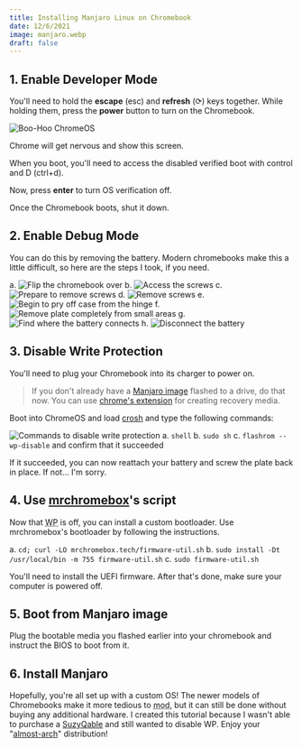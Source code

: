 ```yaml
---
title: Installing Manjaro Linux on Chromebook
date: 12/6/2021
image: manjaro.webp
draft: false
---
```


## 1. Enable Developer Mode

You'll need to hold the **escape** (esc) and **refresh** (⟳) keys together. While holding them, press the **power** button to turn on the Chromebook.

![Boo-Hoo ChromeOS](images/chromeosDev.webp)

Chrome will get nervous and show this screen.

When you boot, you'll need to access the disabled verified boot with control and D (ctrl+d).

Now, press **enter** to turn OS verification off.

Once the Chromebook boots, shut it down.

## 2. Enable Debug Mode

You can do this by removing the battery. Modern chromebooks make this a little difficult, so here are the steps I took, if you need.

a. ![Flip the chromebook over](images/manjaro1.webp)
b. ![Access the screws](images/manjaro2.webp)
c. ![Prepare to remove screws](images/manjaro3.webp)
d. ![Remove screws](images/manjaro4.webp)
e. ![Begin to pry off case from the hinge](images/manjaro5.webp)
f. ![Remove plate completely from small areas](images/manjaro6.webp)
g. ![Find where the battery connects](images/manjaro7.webp)
h. ![Disconnect the battery](images/manjaro8.webp)

## 3. Disable Write Protection

You'll need to plug your Chromebook into its charger to power on.

> If you don't already have a [Manjaro image](https://manjaro.org/download/) flashed to a drive, do that now. You can use [chrome's extension](https://chrome.google.com/webstore/detail/chromebook-recovery-utili/pocpnlppkickgojjlmhdmidojbmbodfm) for creating recovery media.

Boot into ChromeOS and load [crosh](chrome-untrusted://crosh) and type the following commands:

![Commands to disable write protection](images/manjaro9.webp)
a. `shell`
b. `sudo sh`
c. `flashrom --wp-disable`
and confirm that it succeeded

If it succeeded, you can now reattach your battery and screw the plate back in place. If not… I'm sorry.

## 4. Use [mrchromebox](https://mrchromebox.tech/)'s script

Now that <abbr title="Write Protection">WP</abbr> is off, you can install a custom bootloader. Use mrchromebox's bootloader by following the instructions.

a. `cd; curl -LO mrchromebox.tech/firmware-util.sh`
b. `sudo install -Dt /usr/local/bin -m 755 firmware-util.sh`
c. `sudo firmware-util.sh`

You'll need to install the UEFI firmware. After that's done, make sure your computer is powered off.

## 5. Boot from Manjaro image

Plug the bootable media you flashed earlier into your chromebook and instruct the BIOS to boot from it.

## 6. Install Manjaro

Hopefully, you're all set up with a custom OS! The newer models of Chromebooks make it more tedious to <abbr title="modify">mod</abbr>, but it can still be done without buying any additional hardware. I created this tutorial because I wasn't able to purchase a [SuzyQable](https://www.sparkfun.com/products/retired/14746) and still wanted to disable WP. Enjoy your "[almost-arch](https://youtu.be/xmt96TTZAwc?t=2)" distribution!
